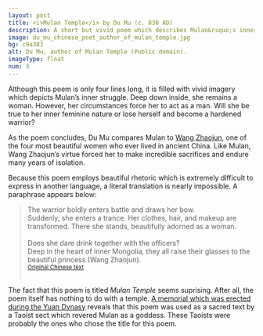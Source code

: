 ```yaml
---
layout: post
title: <i>Mulan Temple</i> by Du Mu (c. 830 AD)
description: A short but vivid poem which describes Mulan&rsquo;s inner struggle. Will she be true to her inner feminine nature or lose herself and become a hardened warrior?
image: du_mu_chinese_poet_author_of_mulan_temple.jpg
bg: c9a383
alt: Du Mu, author of Mulan Temple (Public domain).
imageType: float
num: 3
---
```


Although this poem is only four lines long, it is filled with vivid imagery which depicts Mulan&rsquo;s inner struggle. Deep down inside, she remains a woman. However, her circumstances force her to act as a man. Will she be true to her inner feminine nature or lose herself and become a hardened warrior?

As the poem concludes, Du Mu compares Mulan to [Wang Zhaojun](https://www.theepochtimes.com/wang-zhaojun-beauty-of-peace_1069045.html), one of the four most beautiful women who ever lived in ancient China. Like Mulan, Wang Zhaojun&rsquo;s virtue forced her to make incredible sacrifices and endure many years of isolation.

Because this poem employs beautiful rhetoric which is extremely difficult to express in another language, a literal translation is nearly impossible. A paraphrase appears below:

<blockquote style="text-align: left;">
The warrior boldly enters battle and draws her bow.<br />
<div class="indent">
Suddenly, she enters a trance. Her clothes, hair, and makeup are transformed. There she stands, beautifully adorned as a woman.</div>
<br />
Does she dare drink together with the officers?<br />
<div class="indent">
Deep in the heart of inner Mongolia, they all raise their glasses to the beautiful princess (Wang Zhaojun).</div>
<small><a href="https://fanti.dugushici.com/ancient_proses/27451">Original Chinese text</a></small><br /><br />
</blockquote>

The fact that this poem is titled <i>Mulan Temple</i> seems suprising. After all, the poem itself has nothing to do with a temple. [A memorial which was erected during the Yuan Dynasy](../yuan/memorial_filial_general) reveals that this poem was used as a sacred text by a Taoist sect which revered Mulan as a goddess. These Taoists were probably the ones who chose the title for this poem.
